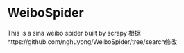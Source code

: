 # WeiboSpider
This is a sina weibo spider built by scrapy
根据https://github.com/nghuyong/WeiboSpider/tree/search修改
